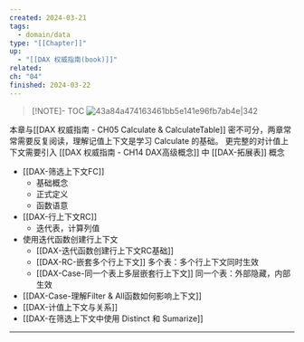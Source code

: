 ```yaml
---
created: 2024-03-21
tags:
  - domain/data
type: "[[Chapter]]"
up:
  - "[[DAX 权威指南(book)]]"
related: 
ch: "04"
finished: 2024-03-22
---
```


> [!NOTE]- TOC
> ![43a84a474163461bb5e141e96fb7ab4e|342](https://s1.vika.cn/space/2024/03/20/43a84a474163461bb5e141e96fb7ab4e)


本章与[[DAX 权威指南 - CH05 Calculate & CalculateTable]] 密不可分，两章常常需要反复阅读，理解记值上下文是学习 Calculate 的基础。
更完整的对计值上下文需要引入 [[DAX 权威指南 - CH14 DAX高级概念]] 中 [[DAX-拓展表]] 概念


- [[DAX-筛选上下文FC]]
	- 基础概念
	- 正式定义
	- 函数语意
- [[DAX-行上下文RC]]
	- 迭代表，计算列值
- 使用迭代函数创建行上下文
	- [[DAX-迭代函数创建行上下文RC基础]]
	- [[DAX-RC-嵌套多个行上下文]] 多个表：多个行上下文同时生效
	- [[DAX-Case-同一个表上多层嵌套行上下文]] 同一个表：外部隐藏，内部生效
- [[DAX-Case-理解Filter & All函数如何影响上下文]]
- [[DAX-计值上下文与关系]]
- [[DAX-在筛选上下文中使用 Distinct 和 Sumarize]]


----

